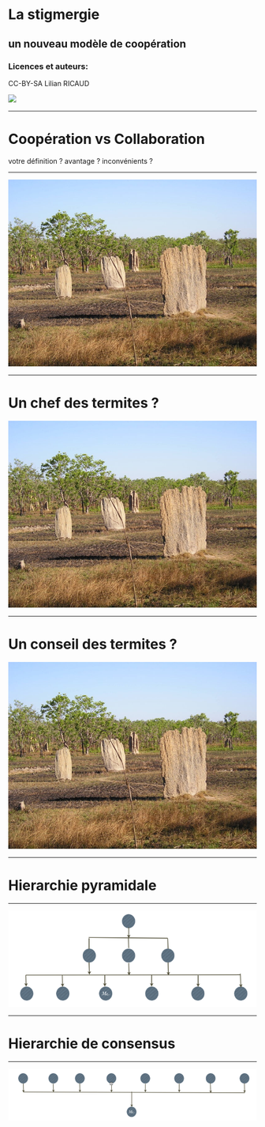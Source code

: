 <!-- $theme: gaia -->

# La stigmergie

## un nouveau modèle de coopération

### Licences et auteurs: 
CC-BY-SA Lilian RICAUD

![](http://www.lilianricaud.com/travail-en-reseau/wp-content/uploads/2012/10/creative-commons-by-sa-300x104.png)

----

# Coopération vs Collaboration

votre définition ?
avantage ? inconvénients ?

----

![bg original](termitiere-exemple-stigmergie.jpg)

---

# Un chef des termites ?


![bg](termitiere-exemple-stigmergie.jpg)

---

# Un conseil des termites ?


![bg](termitiere-exemple-stigmergie.jpg)

---

# Hierarchie pyramidale

----
![150%](systeme-hierarchique.png)

---

# Hierarchie de consensus

----

![150%](hierarchie-du-consensus.png)

